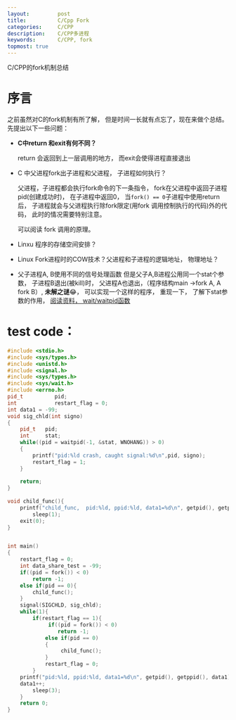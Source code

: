 ```yaml
---
layout:     	post
title:      	C/Cpp Fork
categories: 	C/CPP
description:   	C/CPP多进程
keywords: 		C/CPP, fork
topmost: true
---
```


C/CPP的fork机制总结

# 序言

之前虽然对C的fork机制有所了解， 但是时间一长就有点忘了，现在来做个总结。先提出以下一些问题：

- **C中return 和exit有何不同？**

  return 会返回到上一层调用的地方， 而exit会使得进程直接退出

- C 中父进程fork出子进程和父进程， 子进程如何执行？

  父进程，子进程都会执行fork命令的下一条指令， fork在父进程中返回子进程pid(创建成功时)， 在子进程中返回0， 当`fork() == 0`子进程中使用return 后， 子进程就会与父进程执行除fork限定(用fork 调用控制执行的代码)外的代码， 此时的情况需要特别注意。 

  可以阅读 fork 调用的原理。

- Linxu 程序的存储空间安排？

- Linux Fork进程时的COW技术？父进程和子进程的逻辑地址， 物理地址？

- 父子进程A, B使用不同的信号处理函数 但是父子A,B进程公用同一个stat个参数， 子进程B退出(被kill)时， 父进程A也退出，（程序结构main ->fork A, A fork B）, **未解之谜**😂， 可以实现一个这样的程序， 重现一下， 了解下stat参数的作用， [阅读资料， wait/waitpid函数](https://www.twblogs.net/a/5c2e2724bd9eee35b3a48c59)





# test code：

```cpp
#include <stdio.h> 
#include <sys/types.h> 
#include <unistd.h> 
#include <signal.h>
#include <sys/types.h>
#include <sys/wait.h>
#include <errno.h>
pid_t          pid;
int            restart_flag = 0;
int data1 = -99;
void sig_chld(int signo)
{
    pid_t   pid;
    int     stat;
    while((pid = waitpid(-1, &stat, WNOHANG)) > 0)
    {
        printf("pid:%ld crash, caught signal:%d\n",pid, signo);
        restart_flag = 1;    
    }
       
    return;
}
  
void child_func(){ 
	printf("child_func,  pid:%ld, ppid:%ld, data1=%d\n", getpid(), getppid(), data1);
        sleep(1);
	exit(0);
} 


int main() 
{
    restart_flag = 0; 
    int data_share_test = -99;
    if((pid = fork()) < 0)  
        return -1;
    else if(pid == 0){
        child_func();
    }
    signal(SIGCHLD, sig_chld);
    while(1){
        if(restart_flag == 1){
             if((pid = fork()) < 0) 
                return -1;
            else if(pid == 0)
            {
                 child_func();
            }
            restart_flag = 0; 
        }
	printf("pid:%ld, ppid:%ld, data1=%d\n", getpid(), getppid(), data1);
	data1++;
        sleep(3); 
    } 
    return 0; 
} 

```

